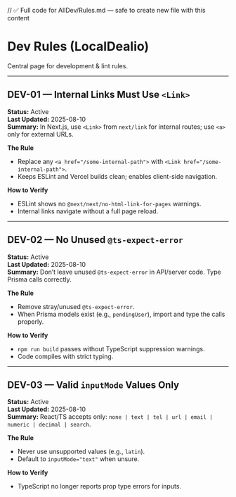 // ✅ Full code for AllDev/Rules.md — safe to create new file with this content

# Dev Rules (LocalDealio)

Central page for development & lint rules.

---

## DEV-01 — Internal Links Must Use `<Link>`
**Status:** Active  
**Last Updated:** 2025-08-10  
**Summary:** In Next.js, use `<Link>` from `next/link` for internal routes; use `<a>` only for external URLs.

**The Rule**
- Replace any `<a href="/some-internal-path">` with `<Link href="/some-internal-path">`.
- Keeps ESLint and Vercel builds clean; enables client-side navigation.

**How to Verify**
- ESLint shows no `@next/next/no-html-link-for-pages` warnings.
- Internal links navigate without a full page reload.

---

## DEV-02 — No Unused `@ts-expect-error`
**Status:** Active  
**Last Updated:** 2025-08-10  
**Summary:** Don’t leave unused `@ts-expect-error` in API/server code. Type Prisma calls correctly.

**The Rule**
- Remove stray/unused `@ts-expect-error`.
- When Prisma models exist (e.g., `pendingUser`), import and type the calls properly.

**How to Verify**
- `npm run build` passes without TypeScript suppression warnings.
- Code compiles with strict typing.

---

## DEV-03 — Valid `inputMode` Values Only
**Status:** Active  
**Last Updated:** 2025-08-10  
**Summary:** React/TS accepts only: `none | text | tel | url | email | numeric | decimal | search`.

**The Rule**
- Never use unsupported values (e.g., `latin`).
- Default to `inputMode="text"` when unsure.

**How to Verify**
- TypeScript no longer reports prop type errors for inputs.

